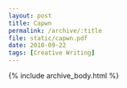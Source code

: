 ```yaml
---
layout: post
title: Capwn
permalink: /archive/:title
file: static/capwn.pdf
date: 2010-09-22
tags: [Creative Writing]
---
```

{% include archive_body.html %}
